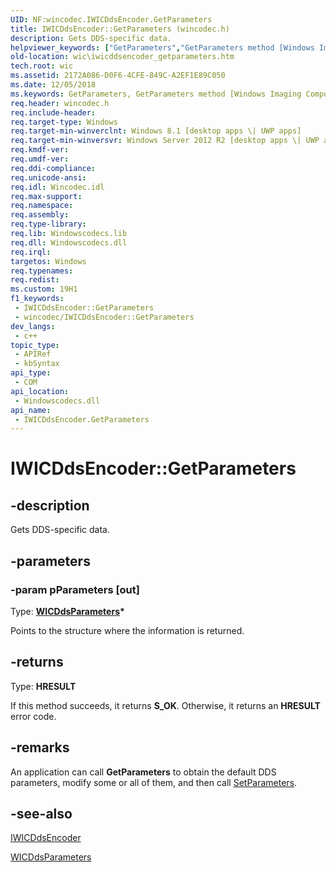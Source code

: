 ```yaml
---
UID: NF:wincodec.IWICDdsEncoder.GetParameters
title: IWICDdsEncoder::GetParameters (wincodec.h)
description: Gets DDS-specific data.
helpviewer_keywords: ["GetParameters","GetParameters method [Windows Imaging Component]","GetParameters method [Windows Imaging Component]","IWICDdsEncoder interface","IWICDdsEncoder interface [Windows Imaging Component]","GetParameters method","IWICDdsEncoder.GetParameters","IWICDdsEncoder::GetParameters","wic.iwicddsencoder_getparameters","wincodec/IWICDdsEncoder::GetParameters"]
old-location: wic\iwicddsencoder_getparameters.htm
tech.root: wic
ms.assetid: 2172A086-D0F6-4CFE-849C-A2EF1E89C050
ms.date: 12/05/2018
ms.keywords: GetParameters, GetParameters method [Windows Imaging Component], GetParameters method [Windows Imaging Component],IWICDdsEncoder interface, IWICDdsEncoder interface [Windows Imaging Component],GetParameters method, IWICDdsEncoder.GetParameters, IWICDdsEncoder::GetParameters, wic.iwicddsencoder_getparameters, wincodec/IWICDdsEncoder::GetParameters
req.header: wincodec.h
req.include-header: 
req.target-type: Windows
req.target-min-winverclnt: Windows 8.1 [desktop apps \| UWP apps]
req.target-min-winversvr: Windows Server 2012 R2 [desktop apps \| UWP apps]
req.kmdf-ver: 
req.umdf-ver: 
req.ddi-compliance: 
req.unicode-ansi: 
req.idl: Wincodec.idl
req.max-support: 
req.namespace: 
req.assembly: 
req.type-library: 
req.lib: Windowscodecs.lib
req.dll: Windowscodecs.dll
req.irql: 
targetos: Windows
req.typenames: 
req.redist: 
ms.custom: 19H1
f1_keywords:
 - IWICDdsEncoder::GetParameters
 - wincodec/IWICDdsEncoder::GetParameters
dev_langs:
 - c++
topic_type:
 - APIRef
 - kbSyntax
api_type:
 - COM
api_location:
 - Windowscodecs.dll
api_name:
 - IWICDdsEncoder.GetParameters
---
```


# IWICDdsEncoder::GetParameters


## -description

Gets DDS-specific data.

## -parameters

### -param pParameters [out]

Type: <b><a href="https://docs.microsoft.com/windows/desktop/api/wincodec/ns-wincodec-wicddsparameters">WICDdsParameters</a>*</b>

Points to the structure where the information is returned.

## -returns

Type: <b>HRESULT</b>

If this method succeeds, it returns <b xmlns:loc="http://microsoft.com/wdcml/l10n">S_OK</b>. Otherwise, it returns an <b xmlns:loc="http://microsoft.com/wdcml/l10n">HRESULT</b> error code.

## -remarks

An application can call <b>GetParameters</b> to obtain the default DDS parameters, modify some or all of them, and then call <a href="https://docs.microsoft.com/windows/desktop/api/wincodec/nf-wincodec-iwicddsencoder-setparameters">SetParameters</a>.

## -see-also

<a href="https://docs.microsoft.com/windows/desktop/api/wincodec/nn-wincodec-iwicddsencoder">IWICDdsEncoder</a>



<a href="https://docs.microsoft.com/windows/desktop/api/wincodec/ns-wincodec-wicddsparameters">WICDdsParameters</a>

